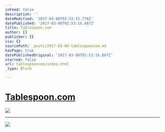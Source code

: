 ```yaml
---
inFeed: false
description: ''
dateModified: '2017-03-08T02:53:15.776Z'
datePublished: '2017-03-08T02:53:16.087Z'
title: Tablespoon.com
author: []
publisher: {}
via: {}
sourcePath: _posts/2017-03-06-tablespooncom.md
hasPage: true
datePublishedOriginal: '2017-03-08T02:53:16.087Z'
starred: false
url: tablespooncom/index.html
_type: Blurb

---
```

# [Tablespoon.com][0]
![](https://the-grid-user-content.s3-us-west-2.amazonaws.com/20c810f5-af4d-4c81-8614-531a8398dbd1.png)

---

![](https://the-grid-user-content.s3-us-west-2.amazonaws.com/675a8761-f55f-436c-b58b-4399962deb67.png)

[0]: http://www.tablespoon.com/